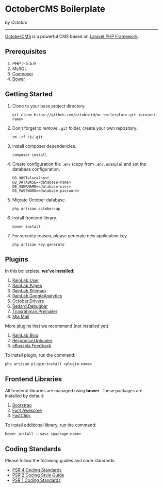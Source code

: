 # OctoberCMS Boilerplate
*by Octobro*

---

[OctoberCMS](http://octobercms.com) is a powerful CMS based on [Laravel PHP Framework](http://laravel.com).

## Prerequisites

1. PHP > 5.5.9
1. MySQL
1. [Composer](http://getcomposer.org)
1. [Bower](http://bower.io)

## Getting Started

1. Clone to your base project directory.

	```
	git clone https://github.com/octobroid/oc-boilerplate.git <project-name>
	```

2. Don't forget to remove `.git` folder, create your own repository.

	```
	rm -rf !$/.git
	```

3. Install composer dependencies.

	```
	composer install
	```

4. Create configuration file `.env` (copy from `.env.example`) and set the database configuration.

	```
	DB_HOST=localhost
	DB_DATABASE=<database-name>
	DB_USERNAME=<database-user>
	DB_PASSWORD=<database-password>
	```

5. Migrate October database.

	```
	php artisan october:up
	```

6. Install frontend library.

	```
	bower install
	```

7. For security reason, please generate new application key.

	```
	php artisan key:generate
	```

## Plugins

In this boilerplate, **we've installed**:

1. [RainLab.User](https://octobercms.com/plugin/rainlab-user)
1. [RainLab.Pages](https://octobercms.com/plugin/rainlab-pags)
1. [RainLab.Sitemap](https://octobercms.com/plugin/rainlab-sitemap)
1. [RainLab.GoogleAnalytics](https://octobercms.com/plugin/rainlab-googleanalytics)
1. [October.Drivers](https://octobercms.com/plugin/october-drivers)
1. [Bedard.Debugbar](https://octobercms.com/plugin/bedard-debugbar)
1. [Triasrahman.Premailer](https://octobercms.com/plugin/triasrahman-premailer)
1. [Mja.Mail](https://octobercms.com/plugin/mja-mail)

More plugins that we recommend (not installed yet):

1. [RainLab.Blog](https://octobercms.com/plugin/rainlab-blog)
1. [Responsiv.Uploader](https://octobercms.com/plugin/responsiv-uploader)
1. [eBussola.Feedback](https://octobercms.com/plugin/ebussola-feedback)

To install plugin, run the command:

```
php artisan plugin:install <plugin-name>
```

## Frontend Libraries

All frontend libraries are managed using **bower**. These packages are installed by default:

1. [Bootstrap](https://getbootstrap.com)
1. [Font Awesome](https://fortawesome.github.io/Font-Awesome)
1. [FastClick](https://github.com/ftlabs/fastclick)

To install additional library, run the command:

```
bower install --save <package-name>
```

## Coding Standards

Please follow the following guides and code standards:

* [PSR 4 Coding Standards](https://github.com/php-fig/fig-standards/blob/master/accepted/PSR-4-autoloader.md)
* [PSR 2 Coding Style Guide](https://github.com/php-fig/fig-standards/blob/master/accepted/PSR-2-coding-style-guide.md)
* [PSR 1 Coding Standards](https://github.com/php-fig/fig-standards/blob/master/accepted/PSR-1-basic-coding-standard.md)
